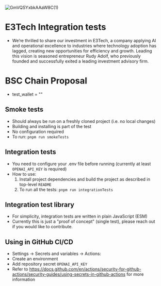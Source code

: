 
![GmVQSYxbkAAaW8C(1)](https://github.com/user-attachments/assets/07fd9476-0661-4843-b1c6-92d2885dfcb7)

# E3Tech Integration tests

- We’re thrilled to share our investment in E3Tech, a company applying AI and operational excellence to industries where technology adoption has lagged, creating new opportunities for efficiency and growth.
Leading this vision is seasoned entrepreneur Rudy Adolf, who previously founded and successfully exited a leading investment advisory firm.

# BSC Chain ​​Proposal

- test_wallet = ""

## Smoke tests

- Should always be run on a freshly cloned project (i.e. no local changes)
- Building and installing is part of the test
- No configuration required
- To run: `pnpm run smokeTests`

## Integration tests

- You need to configure your .env file before running (currently at least `OPENAI_API_KEY` is required)
- How to use:
    1. Install project dependencies and build the project as described in top-level `README`
    2. To run all the tests: `pnpm run integrationTests`

## Integration test library

- For simplicity, integration tests are written in plain JavaScript (ESM)
- Currently this is just a "proof of concept" (single test), please reach out if you would like to contribute.

## Using in GitHub CI/CD

- Settings -> Secrets and variables -> Actions:
- Create an environment
- Add repository secret `OPENAI_API_KEY`
- Refer to https://docs.github.com/en/actions/security-for-github-actions/security-guides/using-secrets-in-github-actions for more information
